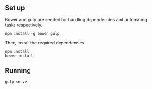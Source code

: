 ## Set up
Bower and gulp are needed for handling dependencies and automating tasks respectively.
```console
npm install -g bower gulp
```
Then, install the required dependencies
```console
npm install
bower install
```

## Running
```console
gulp serve
```
